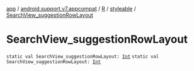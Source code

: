 [app](../../../index.md) / [android.support.v7.appcompat](../../index.md) / [R](../index.md) / [styleable](index.md) / [SearchView_suggestionRowLayout](./-search-view_suggestion-row-layout.md)

# SearchView_suggestionRowLayout

`static val SearchView_suggestionRowLayout: `[`Int`](https://kotlinlang.org/api/latest/jvm/stdlib/kotlin/-int/index.html)
`static val SearchView_suggestionRowLayout: `[`Int`](https://kotlinlang.org/api/latest/jvm/stdlib/kotlin/-int/index.html)